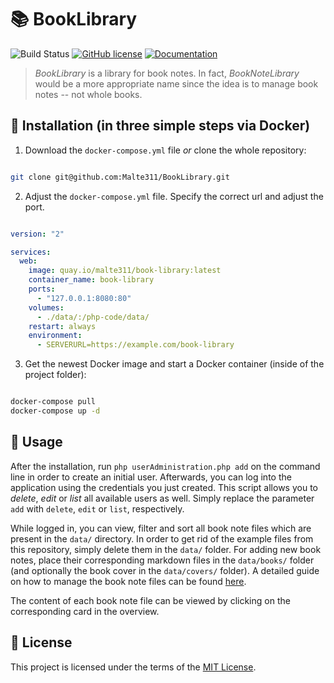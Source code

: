 # :books: BookLibrary

![Build Status](https://travis-ci.com/Malte311/BookLibrary.svg?branch=master)
[![GitHub license](https://img.shields.io/github/license/Malte311/BookLibrary)](https://github.com/Malte311/BookLibrary/blob/master/LICENSE)
[![Documentation](https://img.shields.io/badge/-documentation-informational)](https://malte311.github.io/BookLibrary/)

> _BookLibrary_ is a library for book notes.
> In fact, _BookNoteLibrary_ would be a more appropriate name since the idea is to manage book notes -- not whole books.

## :whale: Installation (in three simple steps via Docker)

1. Download the `docker-compose.yml` file _or_ clone the whole repository:

```bash

git clone git@github.com:Malte311/BookLibrary.git

```

2. Adjust the `docker-compose.yml` file. Specify the correct url and adjust the port.

```yaml

version: "2"

services:
  web:
    image: quay.io/malte311/book-library:latest
    container_name: book-library
    ports:
      - "127.0.0.1:8080:80"
    volumes:
      - ./data/:/php-code/data/
    restart: always
    environment:
      - SERVERURL=https://example.com/book-library

```

3. Get the newest Docker image and start a Docker container (inside of the project folder):

```bash

docker-compose pull
docker-compose up -d

```

## :book: Usage
After the installation, run `php userAdministration.php add` on the command line in order to create an initial user. Afterwards, you can log into the application using the credentials you just created. This script allows you to _delete_, _edit_ or _list_ all available users as well. Simply replace the parameter `add` with `delete`, `edit` or `list`, respectively.

While logged in, you can view, filter and sort all book note files which are present in the `data/` directory. In order to get rid of the example files from this repository, simply delete them in the `data/` folder. For adding new book notes, place their corresponding markdown files in the `data/books/` folder (and optionally the book cover in the `data/covers/` folder). A detailed guide on how to manage the book note files can be found [here](https://github.com/Malte311/BookLibrary/blob/master/src/data/README.md).

The content of each book note file can be viewed by clicking on the corresponding card in the overview.

## :page_facing_up: License

This project is licensed under the terms of the [MIT License](https://github.com/Malte311/BookLibrary/blob/master/LICENSE).
